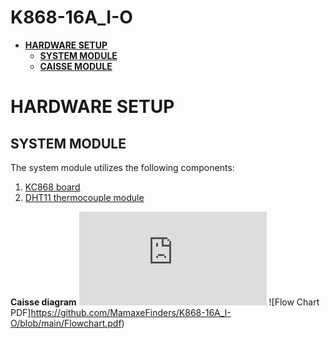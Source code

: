 # K868-16A_I-O


 * [**HARDWARE SETUP**](#hardware-setup)
    * [**SYSTEM MODULE**](#system-module)
    * [**CAISSE MODULE**](#caisse-module)
 
# HARDWARE SETUP

## SYSTEM MODULE

The system module utilizes the following components:
1.  [KC868 board](https://www.kincony.com/product/relay-controller)
2.  [DHT11 thermocouple module](https://www.sgbotic.com/index.php?dispatch=products.view&product_id=1923)

**Caisse diagram**
![Diagram PDF](https://github.com/MamaxeFinders/K868-16A_I-O/blob/main/Installation%20System%20KC868.pdf)
![Flow Chart PDF]https://github.com/MamaxeFinders/K868-16A_I-O/blob/main/Flowchart.pdf)

